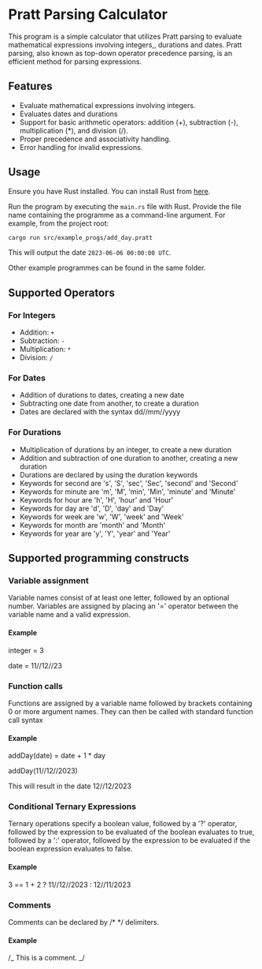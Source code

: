 # Pratt Parsing Calculator

This program is a simple calculator that utilizes Pratt parsing to evaluate mathematical expressions involving integers,, durations and dates. Pratt parsing, also known as top-down operator precedence parsing, is an efficient method for parsing expressions.

## Features

- Evaluate mathematical expressions involving integers.
- Evaluates dates and durations
- Support for basic arithmetic operators: addition (+), subtraction (-), multiplication (\*), and division (/).
- Proper precedence and associativity handling.
- Error handling for invalid expressions.

## Usage

Ensure you have Rust installed. You can install Rust from [here](https://www.rust-lang.org/tools/install).

Run the program by executing the `main.rs` file with Rust. Provide the file name containing the programme as a command-line argument. For example, from the project root:

```bash
cargo run src/example_progs/add_day.pratt
```

This will output the date `2023-06-06 00:00:00 UTC`.

Other example programmes can be found in the same folder.

## Supported Operators

### For Integers

- Addition: `+`
- Subtraction: `-`
- Multiplication: `*`
- Division: `/`

### For Dates

- Addition of durations to dates, creating a new date
- Subtracting one date from another, to create a duration
- Dates are declared with the syntax dd//mm//yyyy

### For Durations

- Multiplication of durations by an integer, to create a new duration
- Addition and subtraction of one duration to another, creating a new duration
- Durations are declared by using the duration keywords
- Keywords for second are 's', 'S', 'sec', 'Sec', 'second' and 'Second'
- Keywords for minute are 'm', 'M', 'min', 'Min', 'minute' and 'Minute'
- Keywords for hour are 'h', 'H', 'hour' and 'Hour'
- Keywords for day are 'd', 'D', 'day' and 'Day'
- Keywords for week are 'w', 'W', 'week' and 'Week'
- Keywords for month are 'month' and 'Month'
- Keywords for year are 'y', 'Y', 'year' and 'Year'

## Supported programming constructs

### Variable assignment

Variable names consist of at least one letter, followed by an optional number.
Variables are assigned by placing an '=' operator between the variable name and a valid expression.

#### Example

integer = 3

date = 11//12//23

### Function calls

Functions are assigned by a variable name followed by brackets containing 0 or more argument names.
They can then be called with standard function call syntax

#### Example

addDay(date) = date + 1 \* day

addDay(11//12//2023)

This will result in the date 12//12/2023

### Conditional Ternary Expressions

Ternary operations specify a boolean value, followed by a '?' operator, followed by the expression to be evaluated of the boolean evaluates to true, followed by a ':' operator, followed by the expression to be evaluated if the boolean expression evaluates to false.

#### Example

3 == 1 + 2 ? 11//12//2023 : 12//11/2023

### Comments

Comments can be declared by /\* \*/ delimiters.

#### Example

/_ This is a comment. _/
